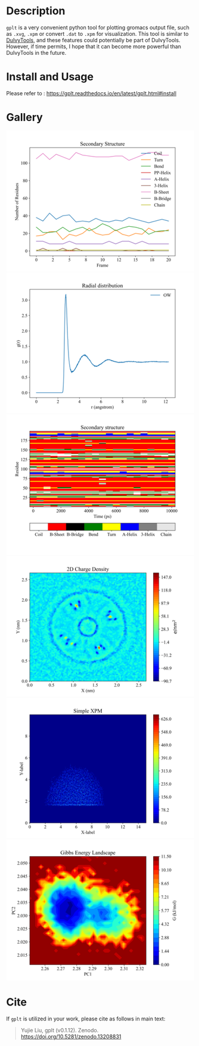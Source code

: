 # Description

`gplt` is a very convenient python tool for plotting gromacs output file, such as `.xvg`, `.xpm` or convert `.dat` to `.xpm` for visualization. This tool is similar to [DuIvyTools](https://github.com/CharlesHahn/DuIvyTools), and these features could potentially be part of DuIvyTools. However, if time permits, I hope that it can become more powerful than DuIvyTools in the future.


# Install and Usage

Please refer to : https://gplt.readthedocs.io/en/latest/gplt.html#install

# Gallery
![scount.xvg](./docs/source/_static/scount.png)
![rdf.xvg](./docs/source/_static/rdf2.png)
![ss.xpm](./docs/source/_static/ss.png)
![2D_charge_density.xpm](./docs/source/_static/2D_charge_density.png)
![densmap.xpm](./docs/source/_static/densmap.png)
![FES.xpm](./docs/source/_static/FES.png)

# Cite
If `gplt` is utilized in your work, please cite as follows in main text:

> Yujie Liu, gplt (v0.1.12). Zenodo. https://doi.org/10.5281/zenodo.13208831


